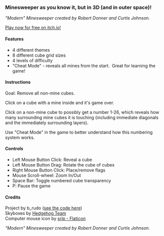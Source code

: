 ### Minesweeper as you know it, but in 3D (and in outer space)!

_"Modern" Minesweeper created by Robert Donner and Curtis Johnson._

[Play now for free on itch.io!](https://b-rudo.itch.io/celestial-minesweeper-3d)

#### Features

*   4 different themes
*   8 different cube grid sizes
*   4 levels of difficulty
*   "Cheat Mode" - reveals all mines from the start.  Great for learning the game!

#### Instructions

Goal: Remove all non-mine cubes.

Click on a cube with a mine inside and it's game over.

Click on a non-mine cube to possibly get a number 1-26, which reveals how many surrounding mine cubes it is touching (including immediate diagonals and the immediately surrounding layers).

Use "Cheat Mode" in the game to better understand how this numbering system works.

#### Controls

*   Left Mouse Button Click: Reveal a cube
*   Left Mouse Button Drag: Rotate the cube of cubes
*   Right Mouse Button Click: Place/remove flags
*   Mouse Scroll-wheel: Zoom In/Out
*   Space Bar: Toggle numbered cube transparency
*   P: Pause the game

#### Credits

Project by b\_rudo ([see the code here](https://github.com/b-rudo/3D-minesweeper))  
Skyboxes by [Hedgehog Team](https://assetstore.unity.com/packages/2d/textures-materials/sky/skybox-volume-2-nebula-3392#description)  
Computer mouse icon by [srip - Flaticon](https://www.flaticon.com/free-icons/computer-mouse "computer mouse icons")

  

_"Modern" Minesweeper created by Robert Donner and Curtis Johnson._

